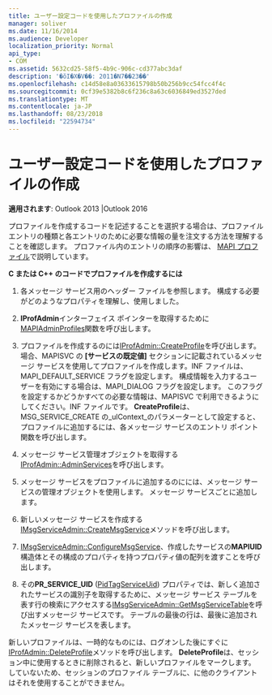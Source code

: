```yaml
---
title: ユーザー設定コードを使用したプロファイルの作成
manager: soliver
ms.date: 11/16/2014
ms.audience: Developer
localization_priority: Normal
api_type:
- COM
ms.assetid: 5632cd25-58f5-4b9c-906c-cd377abc3daf
description: '�ŏI�X�V��: 2011�N7��23��'
ms.openlocfilehash: c14d58e8a03633615798b50b256b9cc54fcc4f4c
ms.sourcegitcommit: 0cf39e5382b8c6f236c8a63c6036849ed3527ded
ms.translationtype: MT
ms.contentlocale: ja-JP
ms.lasthandoff: 08/23/2018
ms.locfileid: "22594734"
---
```

# <a name="creating-a-profile-by-using-custom-code"></a>ユーザー設定コードを使用したプロファイルの作成

  
  
**適用されます**: Outlook 2013 |Outlook 2016 
  
プロファイルを作成するコードを記述することを選択する場合は、プロファイル エントリの種類と各エントリのために必要な情報の量を注文する方法を理解することを確認します。 プロファイル内のエントリの順序の影響は、 [MAPI プロファイル](mapi-profiles.md)で説明しています。
  
 **C または C++ のコードでプロファイルを作成するには**
  
1. 各メッセージ サービス用のヘッダー ファイルを参照します。 構成する必要がどのようなプロパティを理解し、使用しました。
    
2. **IProfAdmin**インターフェイス ポインターを取得するために[MAPIAdminProfiles](mapiadminprofiles.md)関数を呼び出します。 
    
3. プロファイルを作成するのには[IProfAdmin::CreateProfile](iprofadmin-createprofile.md)を呼び出します。 場合、MAPISVC の **[サービスの既定値]** セクションに記載されているメッセージ サービスを使用してプロファイルを作成します。INF ファイルは、MAPI_DEFAULT_SERVICE フラグを設定します。 構成情報を入力するユーザーを有効にする場合は、MAPI_DIALOG フラグを設定します。 このフラグを設定するかどうかすべての必要な情報は、MAPISVC で利用できるようにしてください。INF ファイルです。 **CreateProfile**は、MSG_SERVICE_CREATE の_ulContext_のパラメーターとして設定すると、プロファイルに追加するには、各メッセージ サービスのエントリ ポイント関数を呼び出します。 
    
4. メッセージ サービス管理オブジェクトを取得する[IProfAdmin::AdminServices](iprofadmin-adminservices.md)を呼び出します。 
    
5. メッセージ サービスをプロファイルに追加するのにには、メッセージ サービスの管理オブジェクトを使用します。 メッセージ サービスごとに追加します。
    
1. 新しいメッセージ サービスを作成する[IMsgServiceAdmin::CreateMsgService](imsgserviceadmin-createmsgservice.md)メソッドを呼び出します。 
    
2. [IMsgServiceAdmin::ConfigureMsgService](imsgserviceadmin-configuremsgservice.md)、作成したサービスの**MAPIUID**構造体とその構成のプロパティを持つプロパティ値の配列を渡すことを呼び出します。 
    
6. その**PR_SERVICE_UID** ([PidTagServiceUid](pidtagserviceuid-canonical-property.md)) プロパティでは、新しく追加されたサービスの識別子を取得するために、メッセージ サービス テーブルを表す行の検索にアクセスする[IMsgServiceAdmin::GetMsgServiceTable](imsgserviceadmin-getmsgservicetable.md)を呼び出すメッセージ サービスです。 テーブルの最後の行は、最後に追加されたメッセージ サービスを表します。 
    
新しいプロファイルは、一時的なものには、ログオンした後にすぐに[IProfAdmin::DeleteProfile](iprofadmin-deleteprofile.md)メソッドを呼び出します。 **DeleteProfile**は、セッション中に使用するときに削除されると、新しいプロファイルをマークします。 していないため、セッションのプロファイル テーブルに、に他のクライアントはそれを使用することができません。 
  

